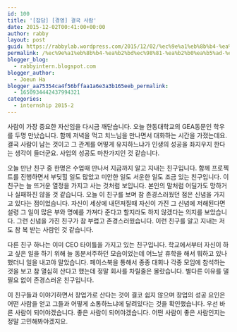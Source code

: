 ```yaml
---
id: 100
title: '[잡담] [경영] 결국 사람'
date: 2015-12-02T00:41:00+00:00
author: rabby
layout: post
guid: https://rabbylab.wordpress.com/2015/12/02/%ec%9e%a1%eb%8b%b4-%ea%b2%bd%ec%98%81-%ea%b2%b0%ea%b5%ad-%ec%82%ac%eb%9e%8c
permalink: /%ec%9e%a1%eb%8b%b4-%ea%b2%bd%ec%98%81-%ea%b2%b0%ea%b5%ad-%ec%82%ac%eb%9e%8c/
blogger_blog:
  - rabbyintern.blogspot.com
blogger_author:
  - Joeun Ha
blogger_aa75354ca4f56bffaa1a6e3a3b165eeb_permalink:
  - 1650934442437994321
categories:
  - internship 2015-2
---
```

사람이 가장 중요한 자산임을 다시금 깨닫습니다. 오늘 한동대학교의 GEA동문인 학우를 두명 만났습니다. 함께 저녁을 먹고 치느님을 만나면서 대화하는 시간을 가졌는데요. 결국 사람이 남는 것이고 그 관계를 어떻게 유지하느냐가 인생의 성공을 좌지우지 한다는 생각이 들더군요. 사업의 성공도 마찬가지인 것 같습니다.

오늘 만난 친구 중 한명은 수업때 만나서 지금까지 알고 지내는 친구입니다. 함께 프로젝트를 진행하면서 부딪힐 일도 많았고 미안한 일도 서운한 일도 조금 있는 친구입니다. 이 친구는 늘 뜨거운 열정을 가지고 사는 것처럼 보입니다. 본인의 말처럼 어딜가도 망하거나 실패하진 않을 것 같습니다. 오늘 이 친구를 보며 참 존경스러웠던 점은 신념을 가지고 있다는 점이었습니다. 자신이 세상에 내던져질때 자신이 가진 그 신념에 저해된다면 설령 그 일이 많은 부와 명예를 가져다 준다고 할지라도 하지 않겠다는 의지를 보았습니다. 그런 신념을 가진 친구가 참 부럽고 존경스러웠습니다. 이런 친구를 알고 지내는 저도 참 복 받는 사람인 것 같습니다.

다른 친구 하나는 이미 CEO 타이틀을 가지고 있는 친구입니다. 학교에서부터 자신이 하고 싶은 일을 하기 위해 늘 동분서주하던 모습이었는데 어느날 휴학을 해서 뭐하고 있나했더니 일을 내고야 말았습니다. 페이스북을 통해서 종종 대회나 각종 모임에 참석하는 것을 보고 참 열심히 산다고 했는데 정말 회사를 차릴줄은 몰랐습니다. 별다른 이유를 댈 필요 없이 존경스러운 친구입니다.

이 친구들과 이야기하면서 창업가로 산다는 것이 결코 쉽지 않으며 창업의 성공 요인은 어떤 사람을 얻고 그들과 어떻게 소통하느냐에 달려있다는 것을 확인했습니다. 우선 바른 사람이 되어야겠습니다. 좋은 사람이 되어야겠습니다. 어떤 사람이 좋은 사람인지는 정말 고민해봐야겠지요.